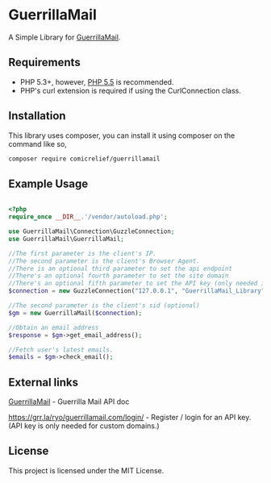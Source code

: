 # GuerrillaMail

A Simple Library for [GuerrillaMail](http://www.guerrillamail.com).

## Requirements

* PHP 5.3+, however, [PHP 5.5](http://php.net) is recommended.
* PHP's curl extension is required if using the CurlConnection class.

## Installation
This library uses composer, you can install it using composer on the command like so,

```bash
composer require comicrelief/guerrillamail
```

## Example Usage

```php

<?php
require_once __DIR__.'/vendor/autoload.php';

use GuerrillaMail\Connection\GuzzleConnection;
use GuerrillaMail\GuerrillaMail;

//The first parameter is the client's IP.
//The second parameter is the client's Browser Agent.
//There is an optional third parameter to set the api endpoint
//There's an optional fourth parameter to set the site domain
//There's an optional fifth parameter to set the API key (only needed if site access is set private)
$connection = new GuzzleConnection("127.0.0.1", "GuerrillaMail_Library");

//The second parameter is the client's sid (optional)
$gm = new GuerrillaMail($connection);

//Obtain an email address
$response = $gm->get_email_address();

//Fetch user's latest emails.
$emails = $gm->check_email();
```

## External links
[GuerrillaMail](http://www.guerrillamail.com) - Guerrilla Mail API doc

https://grr.la/ryo/guerrillamail.com/login/ - Register / login for an API key. (API key is only needed for custom domains.)

## License

This project is licensed under the MIT License.
